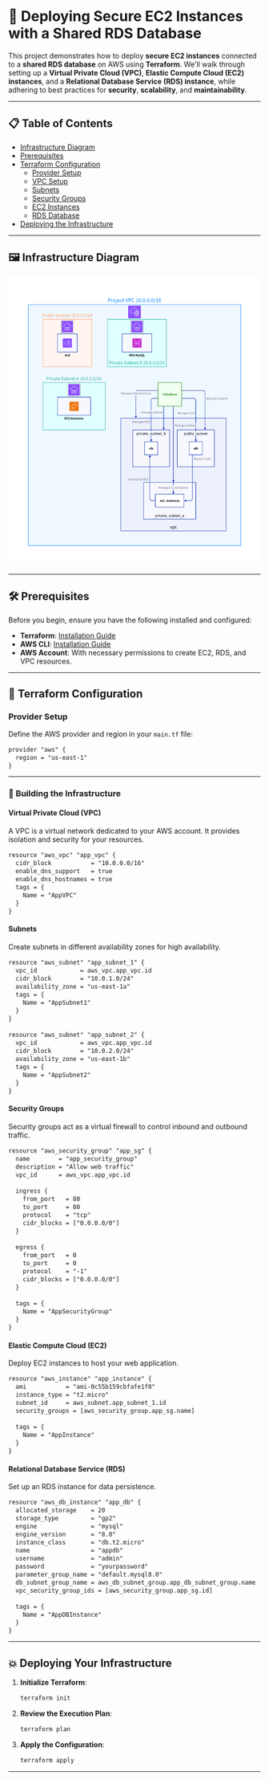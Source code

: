 
# 🚀 Deploying Secure EC2 Instances with a Shared RDS Database

This project demonstrates how to deploy **secure EC2 instances** connected to a **shared RDS database** on AWS using **Terraform**. We'll walk through setting up a **Virtual Private Cloud (VPC)**, **Elastic Compute Cloud (EC2) instances**, and a **Relational Database Service (RDS) instance**, while adhering to best practices for **security**, **scalability**, and **maintainability**.

---

## 📋 Table of Contents
- [Infrastructure Diagram](#-infrastructure-diagram)
- [Prerequisites](#-prerequisites)
- [Terraform Configuration](#-terraform-configuration)
  - [Provider Setup](#provider-setup)
  - [VPC Setup](#-vpc-setup)
  - [Subnets](#-subnets)
  - [Security Groups](#-security-groups)
  - [EC2 Instances](#-ec2-instances)
  - [RDS Database](#-rds-database)
- [Deploying the Infrastructure](#-deploying-your-infrastructure)

---

## 🖼️ Infrastructure Diagram

<div align="center">
  <img src="https://github.com/Mohamed0Mourad/Deploying_Secure_EC2_Instances_with_a-_Shared_RDS_Database/raw/main/infra.png" alt="Infrastructure Diagram" width="600" />
</div>

---

## 🛠️ Prerequisites

Before you begin, ensure you have the following installed and configured:
- **Terraform**: [Installation Guide](https://developer.hashicorp.com/terraform/tutorials/aws-get-started/install-cli)
- **AWS CLI**: [Installation Guide](https://docs.aws.amazon.com/cli/latest/userguide/install-cliv2.html)
- **AWS Account**: With necessary permissions to create EC2, RDS, and VPC resources.

---

## 🧮 Terraform Configuration

### Provider Setup
Define the AWS provider and region in your `main.tf` file:
```hcl
provider "aws" {
  region = "us-east-1"
}
```

---

### 🧱 Building the Infrastructure

#### Virtual Private Cloud (VPC)
A VPC is a virtual network dedicated to your AWS account. It provides isolation and security for your resources.
```hcl
resource "aws_vpc" "app_vpc" {
  cidr_block           = "10.0.0.0/16"
  enable_dns_support   = true
  enable_dns_hostnames = true
  tags = {
    Name = "AppVPC"
  }
}
```

#### Subnets
Create subnets in different availability zones for high availability.
```hcl
resource "aws_subnet" "app_subnet_1" {
  vpc_id            = aws_vpc.app_vpc.id
  cidr_block        = "10.0.1.0/24"
  availability_zone = "us-east-1a"
  tags = {
    Name = "AppSubnet1"
  }
}

resource "aws_subnet" "app_subnet_2" {
  vpc_id            = aws_vpc.app_vpc.id
  cidr_block        = "10.0.2.0/24"
  availability_zone = "us-east-1b"
  tags = {
    Name = "AppSubnet2"
  }
}
```

#### Security Groups
Security groups act as a virtual firewall to control inbound and outbound traffic.
```hcl
resource "aws_security_group" "app_sg" {
  name        = "app_security_group"
  description = "Allow web traffic"
  vpc_id      = aws_vpc.app_vpc.id

  ingress {
    from_port   = 80
    to_port     = 80
    protocol    = "tcp"
    cidr_blocks = ["0.0.0.0/0"]
  }

  egress {
    from_port   = 0
    to_port     = 0
    protocol    = "-1"
    cidr_blocks = ["0.0.0.0/0"]
  }

  tags = {
    Name = "AppSecurityGroup"
  }
}
```

#### Elastic Compute Cloud (EC2)
Deploy EC2 instances to host your web application.
```hcl
resource "aws_instance" "app_instance" {
  ami           = "ami-0c55b159cbfafe1f0"
  instance_type = "t2.micro"
  subnet_id     = aws_subnet.app_subnet_1.id
  security_groups = [aws_security_group.app_sg.name]

  tags = {
    Name = "AppInstance"
  }
}
```

#### Relational Database Service (RDS)
Set up an RDS instance for data persistence.
```hcl
resource "aws_db_instance" "app_db" {
  allocated_storage    = 20
  storage_type         = "gp2"
  engine               = "mysql"
  engine_version       = "8.0"
  instance_class       = "db.t2.micro"
  name                 = "appdb"
  username             = "admin"
  password             = "yourpassword"
  parameter_group_name = "default.mysql8.0"
  db_subnet_group_name = aws_db_subnet_group.app_db_subnet_group.name
  vpc_security_group_ids = [aws_security_group.app_sg.id]

  tags = {
    Name = "AppDBInstance"
  }
}
```

---

## 💥 Deploying Your Infrastructure

1. **Initialize Terraform**:
   ```bash
   terraform init
   ```

2. **Review the Execution Plan**:
   ```bash
   terraform plan
   ```

3. **Apply the Configuration**:
   ```bash
   terraform apply
   ```

---
